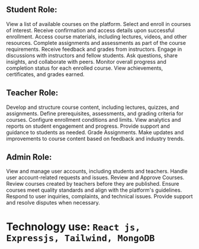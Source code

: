 ## Student Role:
View a list of available courses on the platform. Select and enroll in courses of interest. Receive confirmation and access details upon successful enrollment. Access course materials, including lectures, videos, and other resources. Complete assignments and assessments as part of the course requirements. Receive feedback and grades from instructors. Engage in discussions with instructors and fellow students. Ask questions, share insights, and collaborate with peers. Monitor overall progress and completion status for each enrolled course. View achievements, certificates, and grades earned.


## Teacher Role:
Develop and structure course content, including lectures, quizzes, and assignments. Define prerequisites, assessments, and grading criteria for courses. Configure enrollment conditions and limits. View analytics and reports on student engagement and progress. Provide support and guidance to students as needed. Grade Assignments. Make updates and improvements to course content based on feedback and industry trends.


## Admin Role:
View and manage user accounts, including students and teachers. Handle user account-related requests and issues. Review and Approve Courses. Review courses created by teachers before they are published. Ensure courses meet quality standards and align with the platform's guidelines. Respond to user inquiries, complaints, and technical issues. Provide support and resolve disputes when necessary.

# Technology use: ``` React js, Expressjs, Tailwind, MongoDB ```
